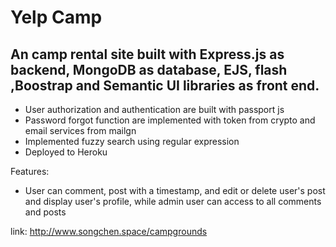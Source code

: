 # Yelp Camp
## An camp rental site built with Express.js as backend, MongoDB as database, EJS, flash ,Boostrap and Semantic UI libraries as front end.
* User authorization and authentication are built with passport js
* Password forgot function are implemented with  token from crypto and email services from mailgn
* Implemented fuzzy search using regular expression
* Deployed to Heroku

Features:
- User can comment,  post with a timestamp, and edit or delete user's post and display user's profile, while admin user can access to all comments and posts

link: http://www.songchen.space/campgrounds
